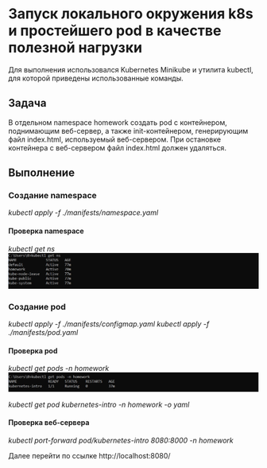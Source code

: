 # Запуск локального окружения k8s и простейшего pod в качестве полезной нагрузки

Для выполнения использовался Kubernetes Minikube и утилита kubectl, для которой приведены использованные команды.

## Задача 
В отдельном namespace homework создать pod c контейнером, поднимающим веб-сервер, а также init-контейнером, генерирующим файл index.html, используемый веб-сервером.
При остановке контейнера с веб-сервером файл index.html должен удаляться.

## Выполнение 
### Создание namespace
*kubectl apply -f ./manifests/namespace.yaml*

#### Проверка namespace
*kubectl get ns*
![screenshot](images/namespaces.jpg)

### Создание pod
*kubectl apply -f ./manifests/configmap.yaml*
*kubectl apply -f ./manifests/pod.yaml*

#### Проверка pod
*kubectl get pods -n homework*
![screenshot](images/pods.jpg)

*kubectl get pod kubernetes-intro -n homework -o yaml*

#### Проверка веб-сервера
*kubectl port-forward pod/kubernetes-intro 8080:8000 -n homework*

Далее перейти по ссылке http://localhost:8080/
